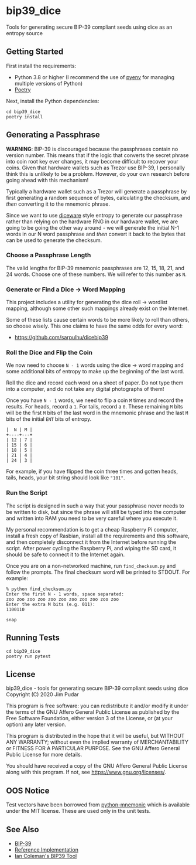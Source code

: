 # bip39_dice

Tools for generating secure BIP-39 compliant seeds using dice as an entropy source

## Getting Started

First install the requirements:

* Python 3.8 or higher (I recommend the use of
[pyenv](https://github.com/pyenv/pyenv) for managing multiple versions of
Python)
* [Poetry](https://python-poetry.org/)

Next, install the Python dependencies:

```shell script
cd bip39_dice
poetry install
```

## Generating a Passphrase

**WARNING**: BIP-39 is discouraged because the passphrases contain no version
number. This means that if the logic that converts the secret phrase into coin
root key ever changes, it may become difficult to recover your coins. Given
that hardware wallets such as Trezor use BIP-39, I personally think this is
unlikely to be a problem. However, do your own research before going ahead
with this mechanism!

Typically a hardware wallet such as a Trezor will generate a passphrase by
first generating a random sequence of bytes, calculating the checksum, and
_then_ converting it to the mnemonic phrase.

Since we want to use [diceware](https://theworld.com/~reinhold/diceware.html)
style entropy to generate our passphrase rather than relying on the hardware
RNG in our hardware wallet, we are going to be going the other way around -
we will generate the initial N-1 words in our N word passphrase and _then_
convert it back to the bytes that can be used to generate the checksum.

### Choose a Passphrase Length

The valid lengths for BIP-39 mnemonic passphrases are 12, 15, 18, 21, and 24
words. Choose one of these numbers. We will refer to this number as `N`.

### Generate or Find a Dice -> Word Mapping

This project includes a utility for generating the dice roll -> wordlist
mapping, although some other such mappings already exist on the Internet.

Some of these lists cause certain words to be more likely to roll than others,
so choose wisely. This one claims to have the same odds for every word:

* https://github.com/sarpulhu/dicebip39

### Roll the Dice and Flip the Coin

We now need to choose `N - 1` words using the dice -> word mapping and some
additional bits of entropy to make up the beginning of the last word.

Roll the dice and record each word on a sheet of paper. Do not type them into
a computer, and do not take any digital photographs of them!

Once you have `N - 1` words, we need to flip a coin `M` times and record the
results. For heads, record a `1`. For tails, record a `0`. These remaining `M`
bits will be the first `M` bits of the last word in the mnemonic phrase and
the last `M` bits of the initial `ENT` bits of entropy.

```text
|  N | M |
+----+---+
| 12 | 7 |
| 15 | 6 |
| 18 | 5 |
| 21 | 4 |
| 24 | 3 |
```

For example, if you have flipped the coin three times and gotten heads, tails,
heads, your bit string should look like `"101"`.

### Run the Script

The script is designed in such a way that your passphrase never needs to be
written to disk, but since the phrase will still be typed into the computer
and written into RAM you need to be very careful where you execute it.

My personal recommendation is to get a cheap Raspberry Pi computer, install a
fresh copy of Rasbian, install all the requirements and this software, and
then completely disconnect it from the Internet before running the script.
After power cycling the Raspberry Pi, and wiping the SD card, it should be
safe to connect it to the Internet again.

Once you are on a non-networked machine, run `find_checksum.py` and follow
the prompts. The final checksum word will be printed to STDOUT. For example:

```text
% python find_checksum.py
Enter the first N - 1 words, space separated:
zoo zoo zoo zoo zoo zoo zoo zoo zoo zoo zoo
Enter the extra M bits (e.g. 011):
1100110

snap
```

## Running Tests

```shell script
cd bip39_dice
poetry run pytest
```

## License

bip39_dice - tools for generating secure BIP-39 compliant seeds using dice
Copyright (C) 2020 Jim Pudar

This program is free software: you can redistribute it and/or modify
it under the terms of the GNU Affero General Public License as
published by the Free Software Foundation, either version 3 of the
License, or (at your option) any later version.

This program is distributed in the hope that it will be useful,
but WITHOUT ANY WARRANTY; without even the implied warranty of
MERCHANTABILITY or FITNESS FOR A PARTICULAR PURPOSE.  See the
GNU Affero General Public License for more details.

You should have received a copy of the GNU Affero General Public License
along with this program.  If not, see <https://www.gnu.org/licenses/>.

## OOS Notice

Test vectors have been borrowed from
[python-mnemonic](https://github.com/trezor/python-mnemonic/blob/master/vectors.json)
which is available under the MIT license. These are used only in the unit
tests.

## See Also

* [BIP-39](https://github.com/bitcoin/bips/blob/master/bip-0039.mediawiki)
* [Reference Implementation](https://github.com/trezor/python-mnemonic)
* [Ian Coleman's BIP39 Tool](https://github.com/iancoleman/bip39)
